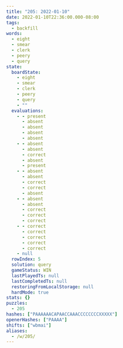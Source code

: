 ```yaml
---
title: "205: 2022-01-10"
date: 2022-01-10T22:36:00.000-08:00
tags:
  - backfill
words:
  - eight
  - smear
  - clerk
  - peery
  - query
state:
  boardState:
    - eight
    - smear
    - clerk
    - peery
    - query
    - ""
  evaluations:
    - - present
      - absent
      - absent
      - absent
      - absent
    - - absent
      - absent
      - correct
      - absent
      - present
    - - absent
      - absent
      - correct
      - correct
      - absent
    - - absent
      - absent
      - correct
      - correct
      - correct
    - - correct
      - correct
      - correct
      - correct
      - correct
    - null
  rowIndex: 5
  solution: query
  gameStatus: WIN
  lastPlayedTs: null
  lastCompletedTs: null
  restoringFromLocalStorage: null
  hardMode: true
stats: {}
puzzles:
  - 205
hashes: ["PAAAAAACAPAACCAAACCCCCCCCXXXXX"]
openerHashes: ["PAAAA"]
shifts: ["wbmai"]
aliases:
  - /w/205/
---
```

<!-- more -->
